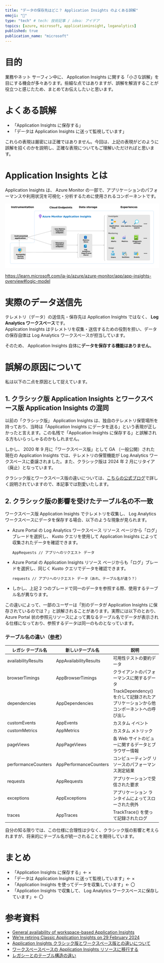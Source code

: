 ```yaml
---
title: "データの保存先はどこ？ Application Insights のよくある誤解"
emoji: "🙅"
type: "tech" # tech: 技術記事 / idea: アイデア
topics: [azure, microsoft, applicationinsight, loganalytics]
published: true
publication_name: "microsoft"
---
```


# 目的

業務やネット サーフィン中に、 Application Insights に関する「小さな誤解」を目にする機会が多々あります。些細な点ではありますが、誤解を解消することが役立つと感じたため、まとめてお伝えしたいと思います。

# よくある誤解

- 「Application Insights に保存する」
- 「データは Application Insights に送って監視しています」

これらの表現は厳密には正確ではありません。今回は、上記の表現がどのように誤解を招くのかを説明し、正確な表現についてもご理解いただければと思います。

# Application Insights とは

Application Insights は、 Azure Monitor の一部で、アプリケーションのパフォーマンスや利用状況を可視化・分析するために使用されるコンポーネントです。

![alt](/images/where-application-insights-data-is/app-insights-overview-blowout.png)

https://learn.microsoft.com/ja-jp/azure/azure-monitor/app/app-insights-overview#logic-model

# 実際のデータ送信先

テレメトリ（データ）の送信先・保存先は Application Insights ではなく、 **Log Analytics ワークスペース**です。  
 Application Insights はテレメトリを収集・送信するための役割を担い、データの保存自体は Log Analytics ワークスペースが担当しています。

そのため、 Application Insights 自体に**データを保存する機能はありません**。

# 誤解の原因について

私は以下の二点を原因として捉えています。

## 1. クラシック版 Application Insights とワークスペース版 Application Insights の混同

以前の「クラシック版」 Application Insights は、独自のテレメトリ保管場所を持っており、当時は「Application Insights にデータを送る」という表現が正しかったと言えます。この名残で「Application Insights に保存する」と誤解される方もいらっしゃるのかもしれません。

しかし、 2020 年 9 月に「ワークスペース版」として GA （一般公開）された現在の Application Insights では、テレメトリの保管機能が Log Analytics ワークスペースに委譲されました。また、クラシック版は 2024 年 2 月にリタイア（廃止）となっています。

クラシック版とワークスペース版の違いについては、[こちらの公式ブログ](https://jpazmon-integ.github.io/blog/applicationInsights/aboutDifferentTypesOfAi/)で詳しく説明されていますので、本記事では割愛いたします。

## 2. クラシック版の影響を受けたテーブル名の不一致

ワークスペース版 Application Insights でテレメトリを収集し、 Log Analytics ワークスペースにデータを保存する場合、以下のような現象が見られます。

- Azure Portal の Log Analytics ワークスペース リソース ページから「ログ」ブレードを選択し、 Kusto クエリを使用して Application Insights によって収集されたデータを確認できます。

  ```
  AppRequests // アプリへのリクエスト データ
  ```

- Azure Portal の Application Insights リソース ページからも「ログ」ブレードを選択し、同じく Kusto クエリでデータを確認できます。

  ```
  requests // アプリへのリクエスト データ（あれ、テーブル名が違う？）
  ```

- しかし、上記 2 つのブレードで同一のデータを参照する際、使用するテーブル名が異なります。

この違いによって、一部のユーザーは「別のデータが Application Insights に保存されているのでは？」と誤解されることがあります。実際には以下のとおり、Azure Portal 状の参照元リソースによって異なるテーブル名でデータが表示される仕様になっており、参照するデータは同一のものとなっています。

### テーブル名の違い（[参考](https://learn.microsoft.com/ja-jp/previous-versions/azure/azure-monitor/app/convert-classic-resource#table-structure)）

| レガシ テーブル名   | 新しいテーブル名       | 説明                                                                                 |
| ------------------- | ---------------------- | ------------------------------------------------------------------------------------ |
| availabilityResults | AppAvailabilityResults | 可用性テストの要約データ                                                             |
| browserTimings      | AppBrowserTimings      | クライアントのパフォーマンスに関するデータ                                           |
| dependencies        | AppDependencies        | TrackDependency() を介して記録されたアプリケーションから他コンポーネントへの呼び出し |
| customEvents        | AppEvents              | カスタム イベント                                                                    |
| customMetrics       | AppMetrics             | カスタム メトリック                                                                  |
| pageViews           | AppPageViews           | 各 Web サイトのビューに関するデータとブラウザー情報                                  |
| performanceCounters | AppPerformanceCounters | コンピューティング リソースのパフォーマンス測定結果                                  |
| requests            | AppRequests            | アプリケーションで受信された要求                                                     |
| exceptions          | AppExceptions          | アプリケーション ランタイムによってスローされた例外                                  |
| traces              | AppTraces              | TrackTrace() を使って記録されたログ                                                  |

自分の知る限りでは、この仕様に合理性は少なく、クラシック版の影響と考えられますが、将来的にテーブル名が統一されることを期待しています。

# まとめ

- 「Application Insights に保存する」← ×
- 「データは Application Insights に送って監視しています」← ×
- 「Application Insights を使ってデータを収集しています」← 〇
- 「Application Insights で収集して、 Log Analytics ワークスペースに保存しています」← 〇

# 参考資料

- [General availability of workspace-based Application Insights](https://azure.microsoft.com/en-us/updates/general-availability-of-workspacebased-application-insights/)
- [We’re retiring Classic Application Insights on 29 February 2024](https://azure.microsoft.com/en-us/updates/we-re-retiring-classic-application-insights-on-29-february-2024/)
- [Application Insights クラシック版とワークスペース版との違いについて](https://jpazmon-integ.github.io/blog/applicationInsights/aboutDifferentTypesOfAi/)
- [ワークスペースベースの Application Insights リソースに移行する](https://learn.microsoft.com/ja-jp/previous-versions/azure/azure-monitor/app/convert-classic-resource)
- [レガシーとのテーブル構造の違い](https://learn.microsoft.com/ja-jp/previous-versions/azure/azure-monitor/app/convert-classic-resource#table-structure)
